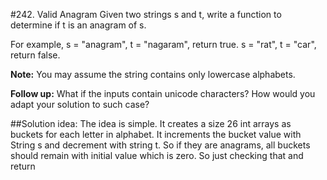 #242. Valid Anagram
Given two strings s and t, write a function to determine if t is an
anagram of s.

For example, s = "anagram", t = "nagaram", return true. s = "rat", t =
"car", return false.

**Note:** You may assume the string contains only lowercase alphabets.

**Follow up:** What if the inputs contain unicode characters? How would
you adapt your solution to such case?

##Solution idea:
The idea is simple. It creates a size 26 int arrays as buckets for each
letter in alphabet. It increments the bucket value with String s and
decrement with string t. So if they are anagrams, all buckets should
remain with initial value which is zero. So just checking that and return